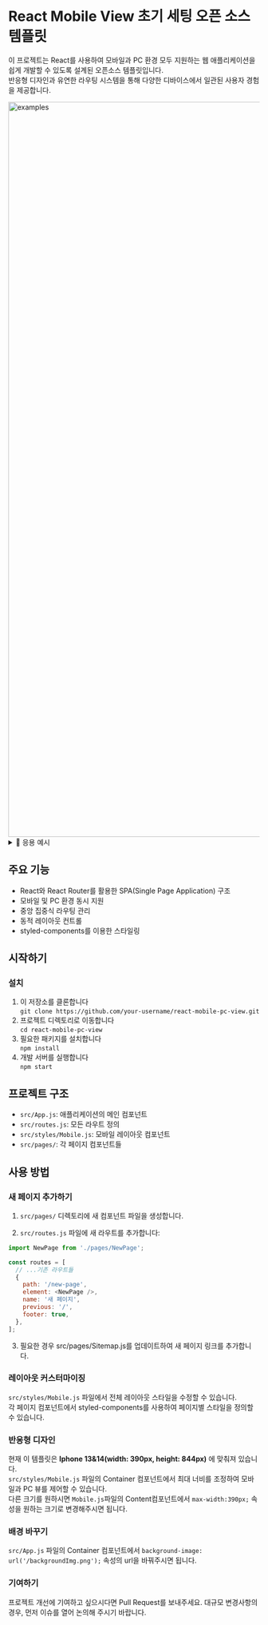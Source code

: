 # React Mobile View 초기 세팅 오픈 소스 템플릿

이 프로젝트는 React를 사용하여 모바일과 PC 환경 모두 지원하는 웹 애플리케이션을 쉽게 개발할 수 있도록 설계된 오픈소스 템플릿입니다. <br/>
반응형 디자인과 유연한 라우팅 시스템을 통해 다양한 디바이스에서 일관된 사용자 경험을 제공합니다.<br/>

<img width="1470" alt="examples" src="https://github.com/user-attachments/assets/40f97a6b-2461-4210-bf33-174e8d016dd1">
<details><summary>📸 응용 예시</summary><img width="1470" alt="image" src="https://github.com/user-attachments/assets/7ff6b655-c925-4a2b-905e-edefc74154d4"></details>

## 주요 기능

- React와 React Router를 활용한 SPA(Single Page Application) 구조
- 모바일 및 PC 환경 동시 지원
- 중앙 집중식 라우팅 관리
- 동적 레이아웃 컨트롤
- styled-components를 이용한 스타일링

## 시작하기

### 설치

1. 이 저장소를 클론합니다 <br/>
`git clone https://github.com/your-username/react-mobile-pc-view.git`
2. 프로젝트 디렉토리로 이동합니다 <br/>
`cd react-mobile-pc-view`
3. 필요한 패키지를 설치합니다 <br/>
`npm install`
4. 개발 서버를 실행합니다 <br/>
`npm start`

## 프로젝트 구조

- `src/App.js`: 애플리케이션의 메인 컴포넌트
- `src/routes.js`: 모든 라우트 정의
- `src/styles/Mobile.js`: 모바일 레이아웃 컴포넌트
- `src/pages/`: 각 페이지 컴포넌트들

## 사용 방법

### 새 페이지 추가하기

1. `src/pages/` 디렉토리에 새 컴포넌트 파일을 생성합니다.

2. `src/routes.js` 파일에 새 라우트를 추가합니다:

```javascript
import NewPage from './pages/NewPage';

const routes = [
  // ...기존 라우트들
  {
    path: '/new-page',
    element: <NewPage />,
    name: '새 페이지',
    previous: '/',
    footer: true,
  },
];
```

3. 필요한 경우 src/pages/Sitemap.js를 업데이트하여 새 페이지 링크를 추가합니다.

### 레이아웃 커스터마이징

`src/styles/Mobile.js` 파일에서 전체 레이아웃 스타일을 수정할 수 있습니다. <br/>
각 페이지 컴포넌트에서 styled-components를 사용하여 페이지별 스타일을 정의할 수 있습니다.

### 반응형 디자인

현재 이 템플릿은 **Iphone 13&14(width: 390px, height: 844px)** 에 맞춰져 있습니다. <br/>
`src/styles/Mobile.js` 파일의 Container 컴포넌트에서 최대 너비를 조정하여 모바일과 PC 뷰를 제어할 수 있습니다. <br/>
다른 크기를 원하시면 `Mobile.js`파일의 Content컴포넌트에서 `max-width:390px;` 속성을 원하는 크기로 변경해주시면 됩니다.

### 배경 바꾸기

`src/App.js` 파일의 Container 컴포넌트에서 `background-image: url('/backgroundImg.png');` 속성의 url을 바꿔주시면 됩니다.

### 기여하기
프로젝트 개선에 기여하고 싶으시다면 Pull Request를 보내주세요. 대규모 변경사항의 경우, 먼저 이슈를 열어 논의해 주시기 바랍니다.
